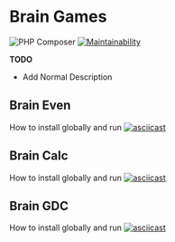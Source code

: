 # Brain Games
![PHP Composer](https://github.com/svntmr/php-project-lvl1/workflows/PHP%20Composer/badge.svg?branch=master&event=push) [![Maintainability](https://api.codeclimate.com/v1/badges/0cb49ecb5cc457282e8a/maintainability)](https://codeclimate.com/github/svntmr/php-project-lvl1/maintainability)    
   
**TODO**   
* Add Normal Description   
## Brain Even
How to install globally and run
[![asciicast](https://asciinema.org/a/tUw9Zd1HfIm7KqhIVhOP1INf2.svg)](https://asciinema.org/a/tUw9Zd1HfIm7KqhIVhOP1INf2)
## Brain Calc
How to install globally and run
[![asciicast](https://asciinema.org/a/gFwhFKUQdczmXtZQFbqd43cAN.svg)](https://asciinema.org/a/gFwhFKUQdczmXtZQFbqd43cAN)
## Brain GDC
How to install globally and run
[![asciicast](https://asciinema.org/a/8YcplJpcsiU0aJnpdbe8sCD3O.svg)](https://asciinema.org/a/8YcplJpcsiU0aJnpdbe8sCD3O)
